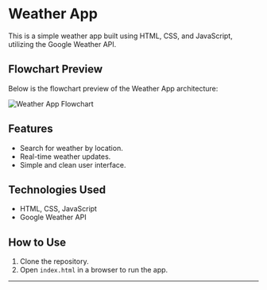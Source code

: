 # Weather App

This is a simple weather app built using HTML, CSS, and JavaScript, utilizing the Google Weather API.

## Flowchart Preview

Below is the flowchart preview of the Weather App architecture:

![Weather App Flowchart](image.webp)

## Features
- Search for weather by location.
- Real-time weather updates.
- Simple and clean user interface.

## Technologies Used
- HTML, CSS, JavaScript
- Google Weather API

## How to Use
1. Clone the repository.
2. Open `index.html` in a browser to run the app.

---

